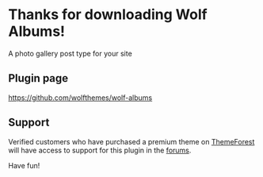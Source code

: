 # Thanks for downloading Wolf Albums!

A photo gallery post type for your site

## Plugin page
https://github.com/wolfthemes/wolf-albums

## Support
Verified customers who have purchased a premium theme on [ThemeForest](http://wlfthm.es/tf)
will have access to support for this plugin in the [forums](http://wlfthm.es/help).

Have fun!
